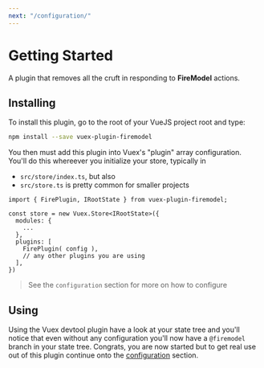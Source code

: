 ```yaml
---
next: "/configuration/"
---
```


# Getting Started

A plugin that removes all the cruft in responding to **FireModel** actions.

## Installing

To install this plugin, go to the root of your VueJS project root and type:

```sh
npm install --save vuex-plugin-firemodel
```

You then must add this plugin into Vuex's "plugin" array configuration. You'll do this
whereever you initialize your store, typically in

- `src/store/index.ts`, but also
- `src/store.ts` is pretty common for smaller projects

```typescript{8}
import { FirePlugin, IRootState } from vuex-plugin-firemodel;

const store = new Vuex.Store<IRootState>({
  modules: {
    ...
  },
  plugins: [
    FirePlugin( config ),
    // any other plugins you are using
  ],
})
```

> See the `configuration` section for more on how to configure

## Using

Using the Vuex devtool plugin have a look at your state tree and you'll notice that even
without any configuration you'll now have a `@firemodel` branch in your state tree.
Congrats, you are now started but to get real use out of this plugin continue onto the
[configuration](/configuration/) section.
